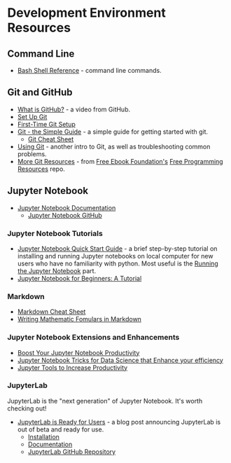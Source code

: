 # Development Environment Resources

## Command Line
- [Bash Shell Reference](https://courses.cs.washington.edu/courses/cse390a/14au/bash.html) - command line commands.

## Git and GitHub
- [What is GitHub?](https://www.youtube.com/watch?v=w3jLJU7DT5E) - a video from GitHub.
- [Set Up Git](https://help.github.com/articles/set-up-git/)
- [First-Time Git Setup](https://git-scm.com/book/en/v2/Getting-Started-First-Time-Git-Setup)
- [Git - the Simple Guide](http://rogerdudler.github.io/git-guide/) - a simple guide for getting started with git.
  - [Git Cheat Sheet](http://rogerdudler.github.io/git-guide/files/git_cheat_sheet.pdf)
- [Using Git](http://www.magic-analytics.com/blog/using-git-the-solo-master) - another intro to Git, as well as troubleshooting common problems.
- [More Git Resources](https://github.com/EbookFoundation/free-programming-books/blob/master/free-programming-books.md#git) - from [Free Ebook Foundation's](https://github.com/EbookFoundation) [Free Programming Resources](https://github.com/EbookFoundation/free-programming-books) repo. 

## Jupyter Notebook
- [Jupyter Notebook Documentation](https://jupyter-notebook.readthedocs.io/en/stable/)
  * [Jupyter Notebook GitHub](https://github.com/jupyter/notebook)

### Jupyter Notebook Tutorials
- [Jupyter Notebook Quick Start Guide](http://jupyter-notebook-beginner-guide.readthedocs.io/en/latest/index.html) - a brief step-by-step tutorial on installing and running Jupyter notebooks on local computer for new users who have no familiarity with python. Most useful is the [Running the Jupyter Notebook](http://jupyter-notebook-beginner-guide.readthedocs.io/en/latest/execute.html) part.
- [Jupyter Notebook for Beginners: A Tutorial](https://towardsdatascience.com/jupyter-notebook-for-beginners-a-tutorial-f55b57c23ada)

### Markdown
- [Markdown Cheat Sheet](https://github.com/adam-p/markdown-here/wiki/Markdown-Cheatsheet)
- [Writing Mathematic Fomulars in Markdown](http://csrgxtu.github.io/2015/03/20/Writing-Mathematic-Fomulars-in-Markdown/)

### Jupyter Notebook Extensions and Enhancements
- [Boost Your Jupyter Notebook Productivity](https://towardsdatascience.com/jupyter-notebook-hints-1f26b08429ad)
- [Jupyter Notebook Tricks for Data Science that Enhance your efficiency](https://codeburst.io/jupyter-notebook-tricks-for-data-science-that-enhance-your-efficiency-95f98d3adee4)
- [Jupyter Tools to Increase Productivity](https://towardsdatascience.com/jupyter-tools-to-increase-productivity-7b3c6b90be09)

### JupyterLab
JupyterLab is the "next generation" of Jupyter Notebook. It's worth checking out!
- [JupyterLab is Ready for Users](https://blog.jupyter.org/jupyterlab-is-ready-for-users-5a6f039b8906) - a blog post announcing JupyterLab is out of beta and ready for use.
  * [Installation](http://jupyterlab.readthedocs.io/en/stable/getting_started/installation.html)
  * [Documentation](http://jupyterlab.readthedocs.io/en/stable/getting_started/overview.html)
  * [JupyterLab GitHub Repository](https://github.com/jupyterlab/jupyterlab)
